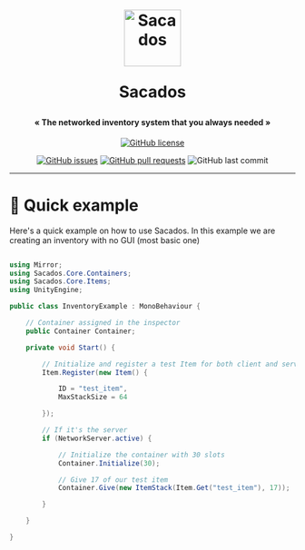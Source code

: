 <h1 align="center">

  <img src="https://raw.githubusercontent.com/NaolShow/Wolfy/master/Wolfy/logo.ico" alt="Sacados" width="100">
  
  <span>Sacados</span>

</h1>

<h4 align="center">« The networked inventory system that you always needed »</h4>

<div align="center">
  
  <a href="https://github.com/NaolShow/Sacados/blob/main/LICENSE"><img alt="GitHub license" src="https://img.shields.io/github/license/NaolShow/Sacados?style=flat-square"></a>  
  
</div>
<div align="center">

  <a href="https://github.com/NaolShow/Sacados/issues"><img alt="GitHub issues" src="https://img.shields.io/github/issues/NaolShow/Sacados?style=flat-square"></a>
  <a href="https://github.com/NaolShow/Sacados/pulls"><img alt="GitHub pull requests" src="https://img.shields.io/github/issues-pr/NaolShow/Sacados?style=flat-square"/></a>
  <img alt="GitHub last commit" src="https://img.shields.io/github/last-commit/NaolShow/Sacados"/>  
  
</div>

---

# :rocket: Quick example

Here's a quick example on how to use Sacados.
In this example we are creating an inventory with no GUI (most basic one)

```cs

using Mirror;
using Sacados.Core.Containers;
using Sacados.Core.Items;
using UnityEngine;

public class InventoryExample : MonoBehaviour {

    // Container assigned in the inspector
    public Container Container;

    private void Start() {

        // Initialize and register a test Item for both client and server
        Item.Register(new Item() {

            ID = "test_item",
            MaxStackSize = 64

        });

        // If it's the server
        if (NetworkServer.active) {

            // Initialize the container with 30 slots
            Container.Initialize(30);

            // Give 17 of our test item
            Container.Give(new ItemStack(Item.Get("test_item"), 17));

        }

    }

}

```
